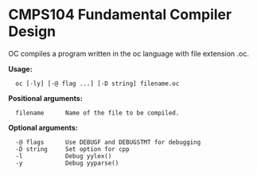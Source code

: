 # CMPS104 Fundamental Compiler Design

OC compiles a program written in the oc language with file extension .oc.

**Usage:**
```
  oc [-ly] [-@ flag ...] [-D string] filename.oc
```

**Positional arguments:**
```
  filename		Name of the file to be compiled.
```

**Optional arguments:**
```
  -@ flags		Use DEBUGF and DEBUGSTMT for debugging
  -D string		Set option for cpp
  -l			Debug yylex()
  -y			Debug yyparse()
```
